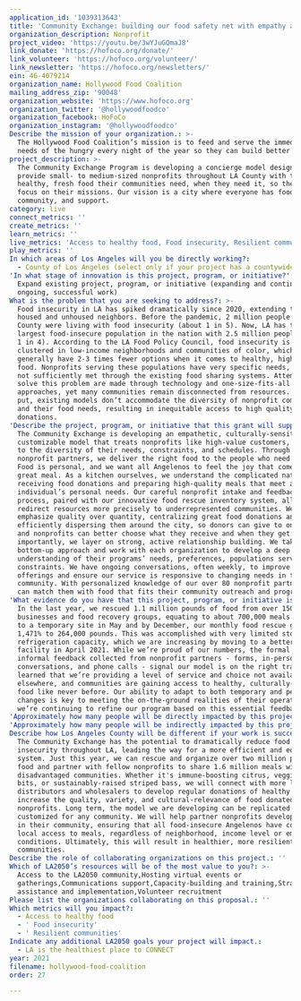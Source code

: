 ```yaml
---
application_id: '1039313643'
title: 'Community Exchange: building our food safety net with empathy and precision'
organization_description: Nonprofit
project_video: 'https://youtu.be/3wYJuGQmaJ8'
link_donate: 'https://hofoco.org/donate/'
link_volunteer: 'https://hofoco.org/volunteer/'
link_newsletter: 'https://hofoco.org/newsletters/'
ein: 46-4079214
organization_name: Hollywood Food Coalition
mailing_address_zip: '90048'
organization_website: 'https://www.hofoco.org'
organization_twitter: '@hollywoodfoodco'
organization_facebook: HoFoCo
organization_instagram: '@hollywoodfoodco'
Describe the mission of your organization.: >-
  The Hollywood Food Coalition’s mission is to feed and serve the immediate
  needs of the hungry every night of the year so they can build better lives.
project_description: >-
  The Community Exchange Program is developing a concierge model designed to
  provide small- to medium-sized nonprofits throughout LA County with the
  healthy, fresh food their communities need, when they need it, so they can
  focus on their missions. Our vision is a city where everyone has food,
  community, and support.
category: live
connect_metrics: ''
create_metrics: ''
learn_metrics: ''
live_metrics: 'Access to healthy food, Food insecurity, Resilient communities'
play_metrics: ''
In which areas of Los Angeles will you be directly working?:
  - County of Los Angeles (select only if your project has a countywide benefit)
'In what stage of innovation is this project, program, or initiative?': >-
  Expand existing project, program, or initiative (expanding and continuing
  ongoing, successful work)
What is the problem that you are seeking to address?: >-
  Food insecurity in LA has spiked dramatically since 2020, extending to both
  housed and unhoused neighbors. Before the pandemic, 2 million people in LA
  County were living with food insecurity (about 1 in 5). Now, LA has the
  largest food-insecure population in the nation with 2.5 million people (about
  1 in 4). According to the LA Food Policy Council, food insecurity is often
  clustered in low-income neighborhoods and communities of color, which
  generally have 2-3 times fewer options when it comes to healthy, high-quality
  food. Nonprofits serving these populations have very specific needs, which are
  not sufficiently met through the existing food sharing systems. Attempts to
  solve this problem are made through technology and one-size-fits-all
  approaches, yet many communities remain disconnected from resources. Simply
  put, existing models don’t accommodate the diversity of nonprofit communities
  and their food needs, resulting in inequitable access to high quality food
  donations.
'Describe the project, program, or initiative that this grant will support to address the problem identified.': >-
  The Community Exchange is developing an empathetic, culturally-sensitive, and
  customizable model that treats nonprofits like high-value customers, catering
  to the diversity of their needs, constraints, and schedules. Through our
  nonprofit partners, we deliver the right food to the people who need it most.
  Food is personal, and we want all Angelenos to feel the joy that comes from a
  great meal. As a kitchen ourselves, we understand the complicated nature of
  receiving food donations and preparing high-quality meals that meet an
  individual’s personal needs. Our careful nonprofit intake and feedback
  process, paired with our innovative food rescue inventory system, allows us to
  redirect resources more precisely to underrepresented communities. We
  emphasize quality over quantity, centralizing great food donations and
  efficiently dispersing them around the city, so donors can give to one place
  and nonprofits can better choose what they receive and when they get it. Most
  importantly, we layer on strong, active relationship building. We take a
  bottom-up approach and work with each organization to develop a deep
  understanding of their programs’ needs, preferences, populations served, and
  constraints. We have ongoing conversations, often weekly, to improve our
  offerings and ensure our service is responsive to changing needs in their
  community. With personalized knowledge of our over 80 nonprofit partners, we
  can match them with food that fits their community outreach and programs.
'What evidence do you have that this project, program, or initiative is or will be successful, and how will you define and measure success?': >-
  In the last year, we rescued 1.1 million pounds of food from over 150
  businesses and food recovery groups, equating to about 700,000 meals. We moved
  to a temporary site in May and by December, our monthly food rescue grew by
  1,471% to 264,000 pounds. This was accomplished with very limited storage and
  refrigeration capacity, which we are increasing by moving to a better-equipped
  facility in April 2021. While we’re proud of our numbers, the formal and
  informal feedback collected from nonprofit partners - forms, in-person
  conversations, and phone calls - signal our model is on the right track. We’ve
  learned that we’re providing a level of service and choice not available
  elsewhere, and communities are gaining access to healthy, culturally-sensitive
  food like never before. Our ability to adapt to both temporary and permanent
  changes is key to meeting the on-the-ground realities of their operations, and
  we’re continuing to refine our program based on this essential feedback.
'Approximately how many people will be directly impacted by this project, program, or initiative?': '100000'
'Approximately how many people will be indirectly impacted by this project, program, or initiative?': '2500000'
Describe how Los Angeles County will be different if your work is successful.: >-
  The Community Exchange has the potential to dramatically reduce food
  insecurity throughout LA, leading the way for a more efficient and equitable
  system. Just this year, we can rescue and organize over two million pounds of
  food and partner with fellow nonprofits to share 1.6 million meals with
  disadvantaged communities. Whether it's immune-boosting citrus, veggie bacon
  bits, or sustainably-raised striped bass, we will connect with more large food
  distributors and wholesalers to develop regular donations of healthy food and
  increase the quality, variety, and cultural-relevance of food donated to
  nonprofits. Long term, the model we are developing can be replicated and
  customized for any community. We will help partner nonprofits develop programs
  in their community, ensuring that all food-insecure Angelenos have consistent,
  local access to meals, regardless of neighborhood, income level or emergency
  conditions. Ultimately, this will result in healthier, more resilient
  communities.
Describe the role of collaborating organizations on this project.: ''
Which of LA2050’s resources will be of the most value to you?: >-
  Access to the LA2050 community,Hosting virtual events or
  gatherings,Communications support,Capacity-building and training,Strategy
  assistance and implementation,Volunteer recruitment
Please list the organizations collaborating on this proposal.: ''
Which metrics will you impact?:
  - Access to healthy food
  - ' Food insecurity'
  - ' Resilient communities'
Indicate any additional LA2050 goals your project will impact.:
  - LA is the healthiest place to CONNECT
year: 2021
filename: hollywood-food-coalition
order: 27

---
```

